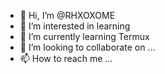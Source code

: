 - 👋 Hi, I’m @RHXOXOME
- 👀 I’m interested in learning
- 🌱 I’m currently learning Termux
- 💞️ I’m looking to collaborate on ...
- 📫 How to reach me ...

<!---
RHXOXOME/RHXOXOME is a ✨ special ✨ repository because its `README.md` (this file) appears on your GitHub profile.
You can click the Preview link to take a look at your changes.
--->
